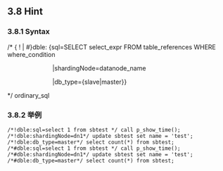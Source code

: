 ## 3.8 Hint

### 3.8.1 Syntax

/* { ! | #}dble: {sql=SELECT select_expr  FROM  table_references  WHERE  where_condition

&nbsp; &nbsp; &nbsp; &nbsp; &nbsp; &nbsp; &nbsp;&nbsp; &nbsp; &nbsp; &nbsp; &nbsp; &nbsp; &nbsp;|shardingNode=datanode_name

&nbsp; &nbsp; &nbsp; &nbsp; &nbsp; &nbsp; &nbsp;&nbsp; &nbsp; &nbsp; &nbsp; &nbsp; &nbsp; &nbsp;|db_type={slave|master}}

*/            ordinary_sql

### 3.8.2 举例

```
/*!dble:sql=select 1 from sbtest */ call p_show_time();
/*!dble:shardingNode=dn1*/ update sbtest set name = 'test';
/*!dble:db_type=master*/ select count(*) from sbtest;
/*#dble:sql=select 1 from sbtest */ call p_show_time();
/*#dble:shardingNode=dn1*/ update sbtest set name = 'test';
/*#dble:db_type=master*/ select count(*) from sbtest;
```


